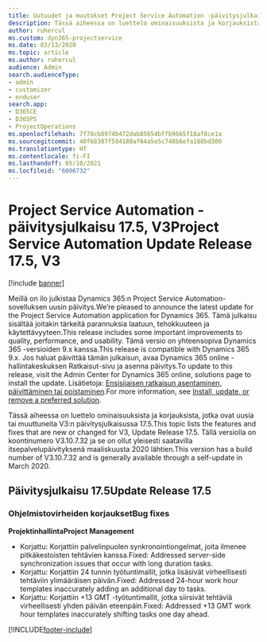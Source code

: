 ```yaml
---
title: Uutuudet ja muutokset Project Service Automation -päivitysjulkaisussa 17.5, Hotfix, V3
description: Tässä aiheessa on luettelo ominaisuuksista ja korjauksista, jotka ovat käytettävissä Project Service Automation -päivitysjulkaisussa 17.5, V3.
author: ruhercul
ms.custom: dyn365-projectservice
ms.date: 03/13/2020
ms.topic: article
ms.author: ruhercul
audience: Admin
search.audienceType:
- admin
- customizer
- enduser
search.app:
- D365CE
- D365PS
- ProjectOperations
ms.openlocfilehash: 7f78cb8974b472dab85654bffb9665f18af0ce1a
ms.sourcegitcommit: 40f68387f594180af64a5e5c748b6efa188bd300
ms.translationtype: HT
ms.contentlocale: fi-FI
ms.lasthandoff: 05/10/2021
ms.locfileid: "6006732"
---
```

# <a name="project-service-automation-update-release-175-v3"></a><span data-ttu-id="89965-103">Project Service Automation -päivitysjulkaisu 17.5, V3</span><span class="sxs-lookup"><span data-stu-id="89965-103">Project Service Automation Update Release 17.5, V3</span></span>

[!include [banner](../includes/psa-now-project-operations.md)]

<span data-ttu-id="89965-104">Meillä on ilo julkistaa Dynamics 365:n Project Service Automation-sovelluksen uusin päivitys.</span><span class="sxs-lookup"><span data-stu-id="89965-104">We’re pleased to announce the latest update for the Project Service Automation application for Dynamics 365.</span></span> <span data-ttu-id="89965-105">Tämä julkaisu sisältää joitakin tärkeitä parannuksia laatuun, tehokkuuteen ja käytettävyyteen.</span><span class="sxs-lookup"><span data-stu-id="89965-105">This release includes some important improvements to quality, performance, and usability.</span></span>  <span data-ttu-id="89965-106">Tämä versio on yhteensopiva Dynamics 365 -versioiden 9.x kanssa.</span><span class="sxs-lookup"><span data-stu-id="89965-106">This release is compatible with Dynamics 365 9.x.</span></span> <span data-ttu-id="89965-107">Jos haluat päivittää tämän julkaisun, avaa Dynamics 365 online -hallintakeskuksen Ratkaisut-sivu ja asenna päivitys.</span><span class="sxs-lookup"><span data-stu-id="89965-107">To update to this release, visit the Admin Center for Dynamics 365 online, solutions page to install the update.</span></span> <span data-ttu-id="89965-108">Lisätietoja: [Ensisijaisen ratkaisun asentaminen, päivittäminen tai poistaminen](/power-platform/admin/install-remove-preferred-solution).</span><span class="sxs-lookup"><span data-stu-id="89965-108">For more information, see [Install, update, or remove a preferred solution](/power-platform/admin/install-remove-preferred-solution).</span></span>

<span data-ttu-id="89965-109">Tässä aiheessa on luettelo ominaisuuksista ja korjauksista, jotka ovat uusia tai muuttuneita V3:n päivitysjulkaisussa 17.5.</span><span class="sxs-lookup"><span data-stu-id="89965-109">This topic lists the features and fixes that are new or changed for V3, Update Release 17.5.</span></span> <span data-ttu-id="89965-110">Tällä versiolla on koontinumero V3.10.7.32 ja se on ollut yleisesti saatavilla itsepalvelupäivityksenä maaliskuusta 2020 lähtien.</span><span class="sxs-lookup"><span data-stu-id="89965-110">This version has a build number of V3.10.7.32 and is generally available through a self-update in March 2020.</span></span>


## <a name="update-release-175"></a><span data-ttu-id="89965-111">Päivitysjulkaisu 17.5</span><span class="sxs-lookup"><span data-stu-id="89965-111">Update Release 17.5</span></span>

### <a name="bug-fixes"></a><span data-ttu-id="89965-112">Ohjelmistovirheiden korjaukset</span><span class="sxs-lookup"><span data-stu-id="89965-112">Bug fixes</span></span>


<span data-ttu-id="89965-113">**Projektinhallinta**</span><span class="sxs-lookup"><span data-stu-id="89965-113">**Project Management**</span></span>

- <span data-ttu-id="89965-114">Korjattu: Korjattiin palvelinpuolen synkronointiongelmat, joita ilmenee pitkäkestoisten tehtävien kanssa.</span><span class="sxs-lookup"><span data-stu-id="89965-114">Fixed: Addressed server-side synchronization issues that occur with long duration tasks.</span></span>
- <span data-ttu-id="89965-115">Korjattu: Korjattiin 24 tunnin työtuntimallit, jotka lisäsivät virheellisesti tehtäviin ylimääräisen päivän.</span><span class="sxs-lookup"><span data-stu-id="89965-115">Fixed: Addressed 24-hour work hour templates inaccurately adding an additional day to tasks.</span></span>
- <span data-ttu-id="89965-116">Korjattu: Korjattiin +13 GMT -työtuntimallit, jotka siirsivät tehtäviä virheellisesti yhden päivän eteenpäin.</span><span class="sxs-lookup"><span data-stu-id="89965-116">Fixed: Addressed +13 GMT work hour templates inaccurately shifting tasks one day ahead.</span></span>



[!INCLUDE[footer-include](../includes/footer-banner.md)]